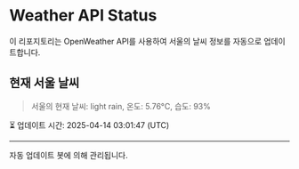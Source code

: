 
# Weather API Status

이 리포지토리는 OpenWeather API를 사용하여 서울의 날씨 정보를 자동으로 업데이트합니다.

## 현재 서울 날씨
> 서울의 현재 날씨: light rain, 온도: 5.76°C, 습도: 93%

⏳ 업데이트 시간: 2025-04-14 03:01:47 (UTC)

---
자동 업데이트 봇에 의해 관리됩니다.
